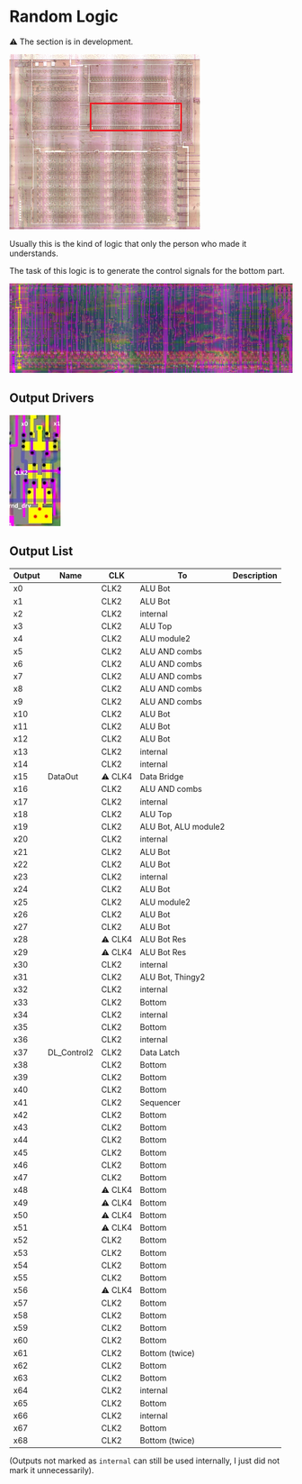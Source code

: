 # Random Logic

:warning: The section is in development.

![locator_random_logic](/imgstore/locator_random_logic.png)

Usually this is the kind of logic that only the person who made it understands.

The task of this logic is to generate the control signals for the bottom part.

![rnd](/imgstore/rnd.jpg)

## Output Drivers

![rnd_drv](/imgstore/modules/rnd_drv.jpg)

## Output List

|Output|Name|CLK|To|Description|
|---|---|---|---|---|
|x0| |CLK2|ALU Bot| |
|x1| |CLK2|ALU Bot| |
|x2| |CLK2 |internal| |
|x3| |CLK2 |ALU Top| |
|x4| |CLK2 |ALU module2| |
|x5| |CLK2 |ALU AND combs| |
|x6| |CLK2 |ALU AND combs| |
|x7| |CLK2 |ALU AND combs| |
|x8| |CLK2 |ALU AND combs| |
|x9| |CLK2 |ALU AND combs| |
|x10| |CLK2 |ALU Bot| |
|x11| |CLK2 |ALU Bot| |
|x12| |CLK2 |ALU Bot| |
|x13| |CLK2 |internal| |
|x14| |CLK2 |internal| |
|x15|DataOut|:warning: CLK4 |Data Bridge| |
|x16| |CLK2 |ALU AND combs| |
|x17| |CLK2 |internal| |
|x18| |CLK2 |ALU Top| |
|x19| |CLK2 |ALU Bot, ALU module2| |
|x20| |CLK2 |internal| |
|x21| |CLK2 |ALU Bot| |
|x22| |CLK2 |ALU Bot| |
|x23| |CLK2 |internal| |
|x24| |CLK2 |ALU Bot| |
|x25| |CLK2 |ALU module2| |
|x26| |CLK2 |ALU Bot| |
|x27| |CLK2 |ALU Bot| |
|x28| |:warning: CLK4|ALU Bot Res| |
|x29| |:warning: CLK4|ALU Bot Res| |
|x30| |CLK2 |internal| |
|x31| |CLK2 |ALU Bot, Thingy2| |
|x32| |CLK2 |internal| |
|x33| |CLK2 |Bottom| |
|x34| |CLK2 |internal| |
|x35| |CLK2 |Bottom| |
|x36| |CLK2 |internal| |
|x37|DL_Control2|CLK2 |Data Latch| |
|x38| |CLK2 |Bottom| |
|x39| |CLK2 |Bottom| |
|x40| |CLK2 |Bottom| |
|x41| |CLK2 |Sequencer| |
|x42| |CLK2 |Bottom| |
|x43| |CLK2 |Bottom| |
|x44| |CLK2 |Bottom| |
|x45| |CLK2 |Bottom| |
|x46| |CLK2 |Bottom| |
|x47| |CLK2 |Bottom| |
|x48| |:warning: CLK4|Bottom| |
|x49| |:warning: CLK4|Bottom| |
|x50| |:warning: CLK4|Bottom| |
|x51| |:warning: CLK4|Bottom| |
|x52| |CLK2 |Bottom| |
|x53| |CLK2 |Bottom| |
|x54| |CLK2 |Bottom| |
|x55| |CLK2 |Bottom| |
|x56| |:warning: CLK4|Bottom| |
|x57| |CLK2 |Bottom| |
|x58| |CLK2 |Bottom| |
|x59| |CLK2 |Bottom| |
|x60| |CLK2 |Bottom| |
|x61| |CLK2 |Bottom (twice)| |
|x62| |CLK2 |Bottom| |
|x63| |CLK2 |Bottom| |
|x64| |CLK2 |internal| |
|x65| |CLK2 |Bottom| |
|x66| |CLK2 |internal| |
|x67| |CLK2 |Bottom| |
|x68| |CLK2 |Bottom (twice)| |

(Outputs not marked as `internal` can still be used internally, I just did not mark it unnecessarily).
